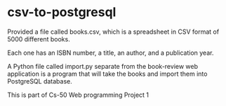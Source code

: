 # csv-to-postgresql

Provided a file called books.csv, which is a spreadsheet in CSV format of 5000 different books. 

Each one has an ISBN number, a title, an author, and a publication year. 

A Python file called import.py separate from the book-review web application is a program that will take the books and import them into PostgreSQL database. 

This is part of Cs-50 Web programming Project 1
